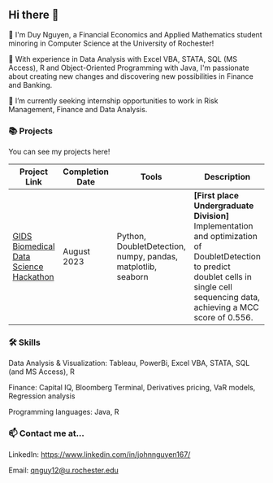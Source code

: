 ## Hi there 👋

🐨 I'm Duy Nguyen, a Financial Economics and Applied Mathematics student minoring in Computer Science at the University of Rochester! 

🔭 With experience in Data Analysis with Excel VBA, STATA, SQL (MS Access), R and Object-Oriented Programming with Java, I'm passionate about creating new changes and discovering new possibilities in Finance and Banking.

🌱 I’m currently seeking internship opportunities to work in Risk Management, Finance and Data Analysis.


### 📚 Projects

You can see my projects here! 

| Project Link | Completion Date | Tools | Description |
| --- | --- | --- | --- |
| [GIDS Biomedical Data Science Hackathon](https://github.com/lnhtrn/Hackathon-Summer-2023) | August 2023 | Python, DoubletDetection, numpy, pandas, matplotlib, seaborn | **\[First place Undergraduate Division\]** Implementation and optimization of DoubletDetection to predict doublet cells in single cell sequencing data, achieving a MCC score of 0.556. |


### 🛠️ Skills

Data Analysis & Visualization: Tableau, PowerBi, Excel VBA, STATA, SQL (and MS Access), R

Finance: Capital IQ, Bloomberg Terminal, Derivatives pricing, VaR models, Regression analysis

Programming languages: Java, R


### 📫 Contact me at...

LinkedIn: https://www.linkedin.com/in/johnnguyen167/

Email: qnguy12@u.rochester.edu

<!--
**lnhtrn/lnhtrn** is a ✨ _special_ ✨ repository because its `README.md` (this file) appears on your GitHub profile.

Here are some ideas to get you started:

- 🔭 I’m currently working on ...
- 🌱 I’m currently learning ...
- 👯 I’m looking to collaborate on ...
- 🤔 I’m looking for help with ...
- 💬 Ask me about ...
- 📫 How to reach me: ...
- 😄 Pronouns: ...
- ⚡ Fun fact: ...
-->
